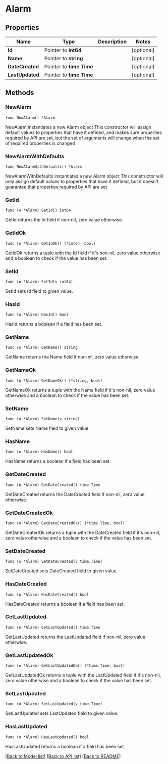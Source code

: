# Alarm

## Properties

Name | Type | Description | Notes
------------ | ------------- | ------------- | -------------
**Id** | Pointer to **int64** |  | [optional] 
**Name** | Pointer to **string** |  | [optional] 
**DateCreated** | Pointer to **time.Time** |  | [optional] 
**LastUpdated** | Pointer to **time.Time** |  | [optional] 

## Methods

### NewAlarm

`func NewAlarm() *Alarm`

NewAlarm instantiates a new Alarm object
This constructor will assign default values to properties that have it defined,
and makes sure properties required by API are set, but the set of arguments
will change when the set of required properties is changed

### NewAlarmWithDefaults

`func NewAlarmWithDefaults() *Alarm`

NewAlarmWithDefaults instantiates a new Alarm object
This constructor will only assign default values to properties that have it defined,
but it doesn't guarantee that properties required by API are set

### GetId

`func (o *Alarm) GetId() int64`

GetId returns the Id field if non-nil, zero value otherwise.

### GetIdOk

`func (o *Alarm) GetIdOk() (*int64, bool)`

GetIdOk returns a tuple with the Id field if it's non-nil, zero value otherwise
and a boolean to check if the value has been set.

### SetId

`func (o *Alarm) SetId(v int64)`

SetId sets Id field to given value.

### HasId

`func (o *Alarm) HasId() bool`

HasId returns a boolean if a field has been set.

### GetName

`func (o *Alarm) GetName() string`

GetName returns the Name field if non-nil, zero value otherwise.

### GetNameOk

`func (o *Alarm) GetNameOk() (*string, bool)`

GetNameOk returns a tuple with the Name field if it's non-nil, zero value otherwise
and a boolean to check if the value has been set.

### SetName

`func (o *Alarm) SetName(v string)`

SetName sets Name field to given value.

### HasName

`func (o *Alarm) HasName() bool`

HasName returns a boolean if a field has been set.

### GetDateCreated

`func (o *Alarm) GetDateCreated() time.Time`

GetDateCreated returns the DateCreated field if non-nil, zero value otherwise.

### GetDateCreatedOk

`func (o *Alarm) GetDateCreatedOk() (*time.Time, bool)`

GetDateCreatedOk returns a tuple with the DateCreated field if it's non-nil, zero value otherwise
and a boolean to check if the value has been set.

### SetDateCreated

`func (o *Alarm) SetDateCreated(v time.Time)`

SetDateCreated sets DateCreated field to given value.

### HasDateCreated

`func (o *Alarm) HasDateCreated() bool`

HasDateCreated returns a boolean if a field has been set.

### GetLastUpdated

`func (o *Alarm) GetLastUpdated() time.Time`

GetLastUpdated returns the LastUpdated field if non-nil, zero value otherwise.

### GetLastUpdatedOk

`func (o *Alarm) GetLastUpdatedOk() (*time.Time, bool)`

GetLastUpdatedOk returns a tuple with the LastUpdated field if it's non-nil, zero value otherwise
and a boolean to check if the value has been set.

### SetLastUpdated

`func (o *Alarm) SetLastUpdated(v time.Time)`

SetLastUpdated sets LastUpdated field to given value.

### HasLastUpdated

`func (o *Alarm) HasLastUpdated() bool`

HasLastUpdated returns a boolean if a field has been set.


[[Back to Model list]](../README.md#documentation-for-models) [[Back to API list]](../README.md#documentation-for-api-endpoints) [[Back to README]](../README.md)



